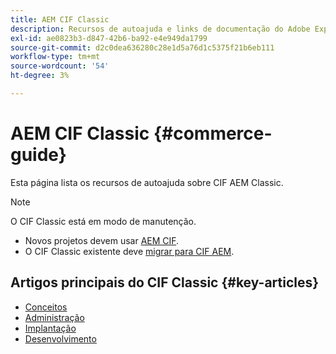 ```yaml
---
title: AEM CIF Classic
description: Recursos de autoajuda e links de documentação do Adobe Experience Manager CIF Classic.
exl-id: ae0823b3-d847-42b6-ba92-e4e949da1799
source-git-commit: d2c0dea636280c28e1d5a76d1c5375f21b6eb111
workflow-type: tm+mt
source-wordcount: '54'
ht-degree: 3%

---
```



# AEM CIF Classic {#commerce-guide}

Esta página lista os recursos de autoajuda sobre CIF AEM Classic.

>[!NOTE]
>
>O CIF Classic está em modo de manutenção.
>
>* Novos projetos devem usar [AEM CIF](/help/commerce/cif/introduction.md).
>* O CIF Classic existente deve [migrar para CIF AEM](/help/commerce/cif/migration.md).

## Artigos principais do CIF Classic {#key-articles}

* [Conceitos ](administering/concepts.md)
* [Administração](administering/generic.md)
* [Implantação](deploying/ecommerce.md)
* [Desenvolvimento](developing/ecommerce.md)
